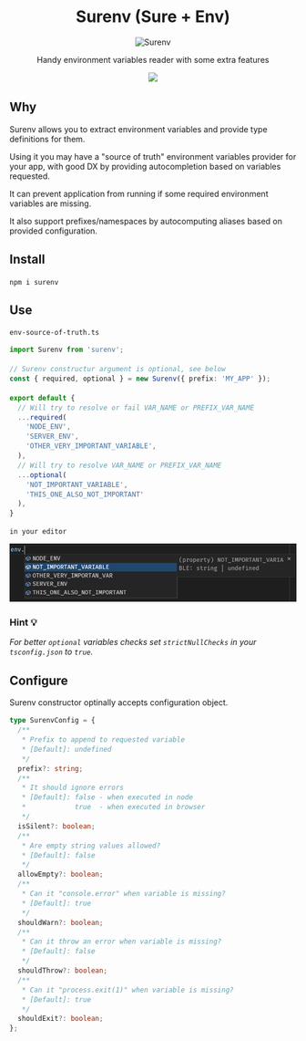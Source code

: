 <!-- markdownlint-disable -->

# **<div align="center">Surenv (Sure + Env)</div>**

<div align="center">
  <img src="https://bit.ly/surenv-logo" alt="Surenv">
  <p>Handy environment variables reader with some extra features</p>
  <a href="https://codeclimate.com/github/b12k/surenv/maintainability">
    <img src="https://api.codeclimate.com/v1/badges/d865c5ba19138d89fb63/maintainability" />
  </a>
</div>

<!-- markdownlint-enable -->

## Why

Surenv allows you to extract environment variables and provide type definitions
for them.

Using it you may have a "source of truth" environment variables provider for
your app, with good DX by providing autocompletion based on variables requested.

It can prevent application from running if some required environment variables
are missing.

It also support prefixes/namespaces by autocomputing aliases based on provided
configuration.

## Install

`npm i surenv`

## Use

`env-source-of-truth.ts`

```typescript
import Surenv from 'surenv';

// Surenv constructur argument is optional, see below
const { required, optional } = new Surenv({ prefix: 'MY_APP' });

export default {
  // Will try to resolve or fail VAR_NAME or PREFIX_VAR_NAME
  ...required(
    'NODE_ENV',
    'SERVER_ENV',
    'OTHER_VERY_IMPORTANT_VARIABLE',
  ),
  // Will try to resolve VAR_NAME or PREFIX_VAR_NAME
  ...optional(
    'NOT_IMPORTANT_VARIABLE',
    'THIS_ONE_ALSO_NOT_IMPORTANT'
  ),
}
```

`in your editor`

![DX Snapshot](https://raw.githubusercontent.com/b12k/surenv/master/dx-snapshot.jpg)

### Hint 💡

_For better `optional` variables checks set `strictNullChecks` in your
`tsconfig.json` to `true`._

## Configure

Surenv constructor optinally accepts configuration object.

```typescript
type SurenvConfig = {
  /**
   * Prefix to append to requested variable
   * [Default]: undefined
   */
  prefix?: string;
  /**
   * It should ignore errors
   * [Default]: false - when executed in node
   *            true  - when executed in browser
   */
  isSilent?: boolean;
  /**
   * Are empty string values allowed?
   * [Default]: false
   */
  allowEmpty?: boolean;
  /**
   * Can it "console.error" when variable is missing?
   * [Default]: true
   */
  shouldWarn?: boolean;
  /**
   * Can it throw an error when variable is missing?
   * [Default]: false
   */
  shouldThrow?: boolean;
  /**
   * Can it "process.exit(1)" when variable is missing?
   * [Default]: true
   */
  shouldExit?: boolean;
};
```
